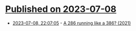 # [Published on 2023-07-08](index.md)

* [2023-07-08, 22:07:05](https://lobste.rs/s/cltrlr/286_running_like_386_2021) - [A 286 running like a 386? (2021)](https://www.dosdays.co.uk/topics/get_a_286_running_like_a_386_pt1.php)
